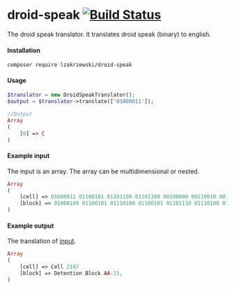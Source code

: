 # droid-speak [![Build Status](https://travis-ci.org/lzakrzewski/droid-speak.svg?branch=master)](https://travis-ci.org/lzakrzewski/droid-speak)
The droid speak translator. It translates droid speak (binary) to english.

#### Installation
`composer require lzakrzewski/droid-speak`

#### Usage 
```php
$translator = new DroidSpeakTranslator();
$output = $translator->translate(['01000011']);

//Output
Array
(
    [0] => C
)

```

#### Example input
The input is an array. The array can be multidimensional or nested.

```php
Array
(
    [cell] => 01000011 01100101 01101100 01101100 00100000 00110010 00110001 00111000 00110111
    [block] => 01000100 01100101 01110100 01100101 01101110 01110100 01101001 01101111 01101110 00100000 01000010 01101100 01101111 01100011 01101011 00100000 01000001 01000001 00101101 00110010 00110011 00101100
)
```

#### Example output
The translation of [input](#example-input). 
```php
Array
(
    [cell] => Cell 2187
    [block] => Detention Block AA-23,
)
```
